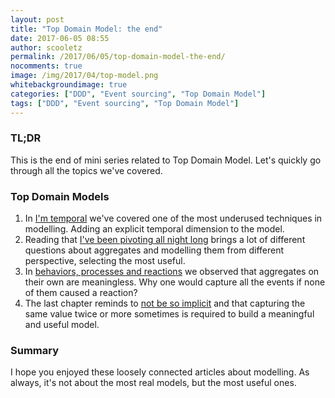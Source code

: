 ```yaml
---
layout: post
title: "Top Domain Model: the end"
date: 2017-06-05 08:55
author: scooletz
permalink: /2017/06/05/top-domain-model-the-end/
nocomments: true
image: /img/2017/04/top-model.png
whitebackgroundimage: true
categories: ["DDD", "Event sourcing", "Top Domain Model"]
tags: ["DDD", "Event sourcing", "Top Domain Model"]
---
```


### TL;DR

This is the end of mini series related to Top Domain Model. Let's quickly go through all the topics we've covered.

### Top Domain Models

1. In [I'm temporal](http://blog.scooletz.com/2017/05/01/top-domain-model-im-temporal) we've covered one of the most underused techniques in modelling. Adding an explicit temporal dimension to the model.
1. Reading that [I've been pivoting all night long](http://blog.scooletz.com/2017/05/08/top-domain-model-ive-been-pivoting-all-night-long) brings a lot of different questions about aggregates and modelling them from different perspective, selecting the most useful.
1. In [behaviors, processes and reactions](http://blog.scooletz.com/2017/05/22/top-domain-model-behaviors-processes-and-reactions) we observed that aggregates on their own are meaningless. Why one would capture all the events if none of them caused a reaction?
1. The last chapter reminds to [not be so implicit](http://blog.scooletz.com/2017/05/29/top-domain-model-dont-be-so-implicit) and that capturing the same value twice or more sometimes is required to build a meaningful and useful model.

### Summary

I hope you enjoyed these loosely connected articles about modelling. As always, it's not about the most real models, but the most useful ones.
